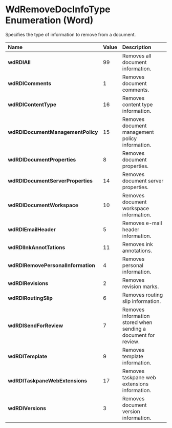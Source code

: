 
# WdRemoveDocInfoType Enumeration (Word)

Specifies the type of information to remove from a document.



|**Name**|**Value**|**Description**|
|:-----|:-----|:-----|
|**wdRDIAll**|99|Removes all document information.|
|**wdRDIComments**|1|Removes document comments.|
|**wdRDIContentType**|16|Removes content type information.|
|**wdRDIDocumentManagementPolicy**|15|Removes document management policy information.|
|**wdRDIDocumentProperties**|8|Removes document properties.|
|**wdRDIDocumentServerProperties**|14|Removes document server properties.|
|**wdRDIDocumentWorkspace**|10|Removes document workspace information.|
|**wdRDIEmailHeader**|5|Removes e-mail header information.|
|**wdRDIInkAnnotTations**|11|Removes ink annotations.|
|**wdRDIRemovePersonalInformation**|4|Removes personal information.|
|**wdRDIRevisions**|2|Removes revision marks.|
|**wdRDIRoutingSlip**|6|Removes routing slip information.|
|**wdRDISendForReview**|7|Removes information stored when sending a document for review.|
|**wdRDITemplate**|9|Removes template information.|
|**wdRDITaskpaneWebExtensions**|17|Removes taskpane web extensions information.|
|**wdRDIVersions**|3|Removes document version information.|
